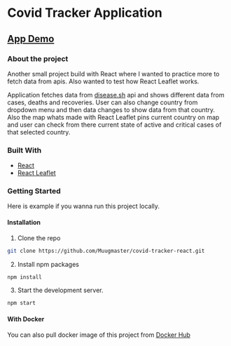 # Covid Tracker Application

## [App Demo](https://covid-tracker-niko.herokuapp.com/)

### About the project

Another small project build with React where I wanted to practice more to fetch data from apis. Also wanted to test how React Leaflet works.

Application fetches data from [disease.sh](https://github.com/disease-sh/api) api and shows different data from cases, deaths and recoveries. User can also change country from dropdown menu and then data changes to show data from that country.
Also the map whats made with React Leaflet pins current country on map and user can check from there current state of active and critical cases of that selected country.

### Built With

- [React](https://reactjs.org/)
- [React Leaflet](https://react-leaflet.js.org/)

### Getting Started

Here is example if you wanna run this project locally.

#### Installation

1. Clone the repo

```sh
git clone https://github.com/Muugmaster/covid-tracker-react.git
```

2. Install npm packages

```sh
npm install
```

3. Start the development server.

```sh
npm start
```

#### With Docker

You can also pull docker image of this project from [Docker Hub](https://hub.docker.com/r/muugmaster/covid-tracker-react)
